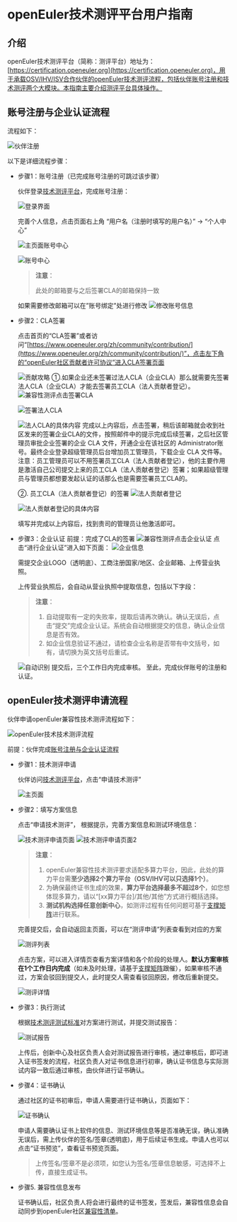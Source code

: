 # openEuler技术测评平台用户指南

## 介绍
openEuler技术测评平台（简称：测评平台）地址为：[https://certification.openeuler.org](https://certification.openeuler.org)，用于承载OSV/IHV/ISV合作伙伴的openEuler技术测评流程，包括伙伴账号注册和技术测评两个大模块。本指南主要介绍测评平台具体操作。

## 账号注册与企业认证流程
流程如下：

![伙伴注册](docs/平台用户指南/伙伴注册.png)

以下是详细流程步骤：

- 步骤1：账号注册（已完成账号注册的可跳过该步骤）

  伙伴登录[技术测评平台](https://certification.openeuler.org)，完成账号注册：

  ![登录界面](docs/平台用户指南/登录界面.png)

  完善个人信息，点击页面右上角 “用户名（注册时填写的用户名）” -> “个人中心”

  ![主页面账号中心](docs/平台用户指南/主页面账号中心.png)

  ![账号中心](docs/平台用户指南/账号中心.png)
  > **注意**：
  >
  > 此处的邮箱要与之后签署CLA的邮箱保持一致

  如果需要修改邮箱可以在”账号绑定”处进行修改
  ![修改账号信息](docs/平台用户指南/修改账号信息.png)


- 步骤2：CLA签署

  点击首页的“CLA签署”或者访问“[https://www.openeuler.org/zh/community/contribution/](https://www.openeuler.org/zh/community/contribution/)”，点击左下角的“openEuler社区贡献者许可协议”进入CLA签署页面

  ![贡献攻略](docs/平台用户指南/CLA签署指导.png)
  ①.如果企业还未签署过法人CLA（企业CLA）那么就需要先签署法人CLA（企业CLA）才能去签署员工CLA（法人贡献者登记）。
  ![兼容性测评点击签署CLA](docs/平台用户指南/兼容性测评点击签署CLA.png)

  ![签署法人CLA](docs/平台用户指南/签署法人CLA.png)
  
  ![法人CLA的具体内容](docs/平台用户指南/法人CLA的具体内容.png)
  完成以上内容后，点击签署，稍后该邮箱就会收到社区发来的签署企业CLA的文件，按照邮件中的提示完成后续签署，之后社区管理员审批企业签署的企业 CLA 文件，开通企业在该社区的 Administrator账号。最终企业登录超级管理员后台增加员工管理员，下载企业 CLA 文件等。注意：员工管理员可以不用签署员工CLA（法人贡献者登记），他的主要作用是激活自己公司提交上来的员工CLA（法人贡献者登记）签署；如果超级管理员与管理员都想要发起认证的话那么也是需要签署员工CLA的。
  
  ②. 员工CLA（法人贡献者登记）的签署
  ![法人贡献者登记](docs/平台用户指南/法人贡献者登记.png)
  
  ![法人贡献者登记的具体内容](docs/平台用户指南/法人贡献者登记的具体内容.png)

  填写并完成以上内容后，找到贵司的管理员让他激活即可。	

- 步骤3：企业认证
  前提：完成了CLA的签署
  ![兼容性测评点击企业认证](docs/平台用户指南/兼容性测评点击企业认证.png)
  点击“进行企业认证”进入如下页面：
  ![企业信息](docs/平台用户指南/企业认证.png)

  需提交企业LOGO（透明底）、工商注册国家/地区、企业邮箱、上传营业执照。
  
  上传营业执照后，会自动从营业执照中提取信息，包括以下字段：
  > **注意**：
  >
  > 1. 自动提取有一定的失败率，提取后请再次确认。确认无误后，点击“提交”完成企业认证。系统会自动根据提交的信息，确认企业信息是否有效。
  > 2. 如企业信息验证不通过，请检查企业名称是否带有中文括号，如有，请切换为英文括号后重试。
  
  ![自动识别](docs/平台用户指南/企业认证自动识别信息.png)
  提交后，三个工作日内完成审核。
  至此，完成伙伴账号的注册和认证。

## openEuler技术测评申请流程
伙伴申请openEuler兼容性技术测评流程如下：

![openEuler技术技术测评流程](docs/openEuler技术测评流程.png)

前提：伙伴完成[账号注册与企业认证流程](#账号注册与企业认证以及CLA签署的流程)

- 步骤1：技术测评申请
  
  伙伴访问[技术测评平台](https://certification.openeuler.org)，点击“申请技术测评”

  ![主页面](docs/平台用户指南/主界面.png)
  
- 步骤2：填写方案信息
  
  点击“申请技术测评”， 根据提示，完善方案信息和测试环境信息：
  
  ![技术测评申请页面](docs/平台用户指南/技术测评申请页面.png)
  ![技术测评申请页面2](docs/平台用户指南/技术测评申请页面2.png)
  > **注意**：
  >
  > 1. openEuler兼容性技术测评要求适配多算力平台，因此，此处的算力平台需**至少选择2个算力平台（OSV/IHV可以只选择1个）**。
  > 2. 为确保最终证书生成的效果，**算力平台选择最多不超过8个**，如您想体现多算力，请以“[xx算力平台]/其他/其他”方式进行概括选择。
  > 3. **测试机构选择任意创新中心**，如测评过程有任何问题可基于[支撑矩阵](https://gitee.com/openeuler/technical-certification/issues/I9MY2A?from=project-issue)进行联系。
  
  完善提交后，会自动返回主页面，可以在“测评申请”列表查看到对应的方案
  
  ![测评列表](docs/平台用户指南/测评申请列表.png)
  
  点击方案，可以进入详情页查看方案详情和各个阶段的处理人。**默认方案审核在1个工作日内完成**（如未及时处理，请基于[支撑矩阵](https://gitee.com/openeuler/technical-certification/issues/I9MY2A?from=project-issue)跟催），如果审核不通过，方案会驳回到提交人，此时提交人需查看驳回原因，修改后重新提交。
  
  ![测评详情](docs/平台用户指南/测评详情.png)
  
- 步骤3：执行测试

  根据[技术测评测试标准](https://gitee.com/openeuler/technical-certification)对方案进行测试，并提交测试报告：

  ![测试报告](docs/平台用户指南/上传测试报告.png)

  上传后，创新中心及社区负责人会对测试报告进行审核，通过审核后，即可进入证书签发的流程，社区负责人对证书信息进行初审，确认证书信息与实际测试内容一致后通过审核，由伙伴进行证书确认。

- 步骤4：证书确认

  通过社区的证书初审后，申请人需要进行证书确认，页面如下：

  ![证书确认](docs/平台用户指南/证书确认.png)

  申请人需要确认证书上软件的信息、测试环境信息等是否准确无误，确认准确无误后，需上传伙伴的签名/签章(透明底)，用于后续证书生成。申请人也可以点击“证书预览”，查看证书预览页面。

  > 上传签名/签章不是必须项，如您认为签名/签章信息敏感，可选择不上传，直接生成证书。

- 步骤5. 兼容性信息发布

  证书确认后，社区负责人将会进行最终的证书签发，签发后，兼容性信息会自动同步到openEuler社区[兼容性清单](https://www.openeuler.org/zh/compatibility/)。

